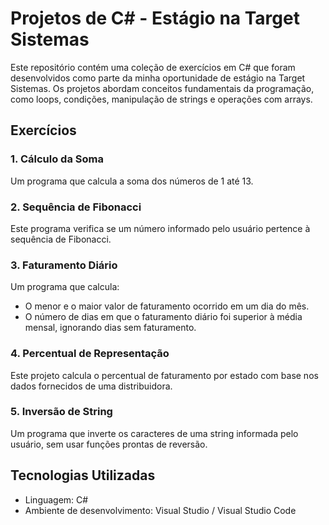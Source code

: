 # Projetos de C# - Estágio na Target Sistemas

Este repositório contém uma coleção de exercícios em C# que foram desenvolvidos como parte da minha oportunidade de estágio na Target Sistemas. Os projetos abordam conceitos fundamentais da programação, como loops, condições, manipulação de strings e operações com arrays.

## Exercícios

### 1. Cálculo da Soma

Um programa que calcula a soma dos números de 1 até 13.

### 2. Sequência de Fibonacci

Este programa verifica se um número informado pelo usuário pertence à sequência de Fibonacci.

### 3. Faturamento Diário

Um programa que calcula:
- O menor e o maior valor de faturamento ocorrido em um dia do mês.
- O número de dias em que o faturamento diário foi superior à média mensal, ignorando dias sem faturamento.

### 4. Percentual de Representação

Este projeto calcula o percentual de faturamento por estado com base nos dados fornecidos de uma distribuidora.

### 5. Inversão de String

Um programa que inverte os caracteres de uma string informada pelo usuário, sem usar funções prontas de reversão.

## Tecnologias Utilizadas

- Linguagem: C#
- Ambiente de desenvolvimento: Visual Studio / Visual Studio Code
